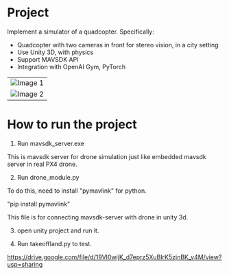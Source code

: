 # Project

Implement a simulator of a quadcopter.
Specifically:
- Quadcopter with two cameras in front for stereo vision, in a city setting
- Use Unity 3D, with physics
- Support MAVSDK API
- Integration with OpenAI Gym, PyTorch

<table>
  <tr>
    <td><img src="https://user-images.githubusercontent.com/114035408/235415007-f5ea07c0-315e-411c-8bfa-f9141efa088e.jpg" alt="Image 1" ></td>    
  </tr>
  <tr>
    <td><img src="https://user-images.githubusercontent.com/114035408/235415011-2c9dcf07-e7a2-4784-b1ff-98c5c634f5b5.jpg" alt="Image 2"></td>
  </tr>
</table>

# How to run the project

1. Run mavsdk_server.exe

This is mavsdk server for drone simulation just like embedded mavsdk server in real PX4 drone.


2. Run drone_module.py

To do this, need to install "pymavlink" for python.

"pip install pymavlink"

This file is for connecting mavsdk-server with drone in unity 3d.


3. open unity project and run it.

4. Run takeoffland.py to test.

https://drive.google.com/file/d/19VI0wijK_d7eprz5XuBIrK5zjnBK_v4M/view?usp=sharing
